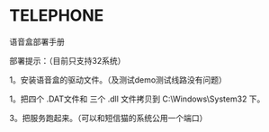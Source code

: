 # TELEPHONE

语音盒部署手册

部署提示：（目前只支持32系统）

1。安装语音盒的驱动文件。（及测试demo测试线路没有问题）

1。把四个 .DAT文件和 三个 .dll 文件拷贝到 C:\Windows\System32  下。

3。把服务跑起来。（可以和短信猫的系统公用一个端口）

